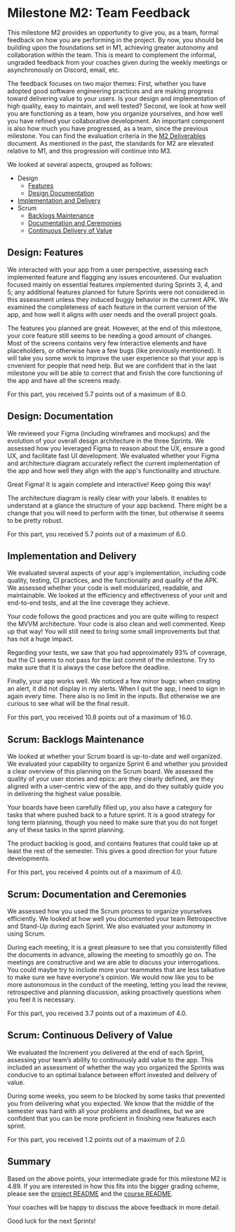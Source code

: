 # Milestone M2: Team Feedback

This milestone M2 provides an opportunity to give you, as a team, formal feedback on how you are performing in the project. By now, you should be building upon the foundations set in M1, achieving greater autonomy and collaboration within the team. This is meant to complement the informal, ungraded feedback from your coaches given during the weekly meetings or asynchronously on Discord, email, etc.

The feedback focuses on two major themes:
First, whether you have adopted good software engineering practices and are making progress toward delivering value to your users.
Is your design and implementation of high quality, easy to maintain, and well tested?
Second, we look at how well you are functioning as a team, how you organize yourselves, and how well you have refined your collaborative development.
An important component is also how much you have progressed, as a team, since the previous milestone.
You can find the evaluation criteria in the [M2 Deliverables](https://github.com/swent-epfl/public/blob/main/project/M2.md) document.
As mentioned in the past, the standards for M2 are elevated relative to M1, and this progression will continue into M3.

We looked at several aspects, grouped as follows:

 - Design
   - [Features](#design-features)
   - [Design Documentation](#design-documentation)
 - [Implementation and Delivery](#implementation-and-delivery)
 - Scrum
   - [Backlogs Maintenance](#scrum-backlogs-maintenance)
   - [Documentation and Ceremonies](#scrum-documentation-and-ceremonies)
   - [Continuous Delivery of Value](#scrum-continuous-delivery-of-value)

## Design: Features

We interacted with your app from a user perspective, assessing each implemented feature and flagging any issues encountered. Our evaluation focused mainly on essential features implemented during Sprints 3, 4, and 5; any additional features planned for future Sprints were not considered in this assessment unless they induced buggy behavior in the current APK.
We examined the completeness of each feature in the current version of the app, and how well it aligns with user needs and the overall project goals.


The features you planned are great. However, at the end of this milestone, your core feature still seems to be needing a good amount of changes. Most of the screens contains very few interactive elements and have placeholders, or otherwise have a few bugs (like previously mentioned). It will take you some work to improve the user experience so that your app is cnvenient for people that need help. But we are confident that in the last milestone you will be able to correct that and finish the core functioning of the app and have all the screens ready.


For this part, you received 5.7 points out of a maximum of 8.0.

## Design: Documentation

We reviewed your Figma (including wireframes and mockups) and the evolution of your overall design architecture in the three Sprints.
We assessed how you leveraged Figma to reason about the UX, ensure a good UX, and facilitate fast UI development.
We evaluated whether your Figma and architecture diagram accurately reflect the current implementation of the app and how well they align with the app's functionality and structure.


Great Figma! It is again complete and interactive! Keep going this way!

The architecture diagram is really clear with your labels. It enables to understand at a glance the structure of your app backend. There might be a change that you will need to perform with the timer, but otherwise it seems to be pretty robust.


For this part, you received 5.7 points out of a maximum of 6.0.

## Implementation and Delivery

We evaluated several aspects of your app's implementation, including code quality, testing, CI practices, and the functionality and quality of the APK.
We assessed whether your code is well modularized, readable, and maintainable.
We looked at the efficiency and effectiveness of your unit and end-to-end tests, and at the line coverage they achieve.


Your code follows the good practices and you are quite willing to respect the MVVM architecture. Your code is also clean and well commented. Keep up that way! You will still need to bring some small improvements but that has not a huge impact.

Regarding your tests, we saw that you had approximately 93% of coverage, but the CI seems to not pass for the last commit of the milestone. Try to make sure that it is always the case before the deadline.

Finally, your app works well. We noticed a few minor bugs: when creating an alert, it did not display in my alerts. When I quit the app, I need to sign in again every time. There also is no limit in the inputs. But otherwise we are curious to see what will be the final result.


For this part, you received 10.8 points out of a maximum of 16.0.

## Scrum: Backlogs Maintenance

We looked at whether your Scrum board is up-to-date and well organized.
We evaluated your capability to organize Sprint 6 and whether you provided a clear overview of this planning on the Scrum board.
We assessed the quality of your user stories and epics: are they clearly defined, are they aligned with a user-centric view of the app, and do they suitably guide you in delivering the highest value possible.


Your boards have been carefully filled up, you also have a category for tasks that where pushed back to a future sprint. It is a good strategy for long term planning, though you need to make sure that you do not forget any of these tasks in the sprint planning.

The product backlog is good, and contains features that could take up at least the rest of the semester. This gives a good direction for your future developments.


For this part, you received 4 points out of a maximum of 4.0.

## Scrum: Documentation and Ceremonies

We assessed how you used the Scrum process to organize yourselves efficiently.
We looked at how well you documented your team Retrospective and Stand-Up during each Sprint.
We also evaluated your autonomy in using Scrum.


During each meeting, it is a great pleasure to see that you consistently filled the documents in advance, allowing the meeting to smoothly go on. The meetings are constructive and we are able to discuss your interrogations. You could maybe try to include more your teammates that are less talkative to make sure we have everyone's opinion. We would now like you to be more autonomous in the conduct of the meeting, letting you lead the review, retrospective and planning discussion, asking proactively questions when you feel it is necessary.


For this part, you received 3.7 points out of a maximum of 4.0.

## Scrum: Continuous Delivery of Value

We evaluated the Increment you delivered at the end of each Sprint, assessing your team’s ability to continuously add value to the app.
This included an assessment of whether the way you organized the Sprints was conducive to an optimal balance between effort invested and delivery of value.


During some weeks, you seem to be blocked by some tasks that prevented you from delivering what you expected. We know that the middle of the semester was hard with all your problems and deadlines, but we are confident that you can be more proficient in finishing new features each sprint.


For this part, you received 1.2 points out of a maximum of 2.0.

## Summary

Based on the above points, your intermediate grade for this milestone M2 is 4.89. If you are interested in how this fits into the bigger grading scheme, please see the [project README](https://github.com/swent-epfl/public/blob/main/project/README.md) and the [course README](https://github.com/swent-epfl/public/blob/main/README.md).

Your coaches will be happy to discuss the above feedback in more detail.

Good luck for the next Sprints!

